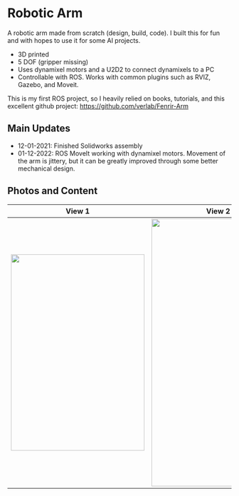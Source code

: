 # Robotic Arm 
A robotic arm made from scratch (design, build, code). I built this for fun and with hopes to use it for some AI projects. 
- 3D printed
- 5 DOF (gripper missing)
- Uses dynamixel motors and a U2D2 to connect dynamixels to a PC
- Controllable with ROS. Works with common plugins such as RVIZ, Gazebo, and Moveit. 

This is my first ROS project, so I heavily relied on books, tutorials, and this excellent github project: https://github.com/verlab/Fenrir-Arm

## Main Updates
- 12-01-2021: Finished Solidworks assembly
- 01-12-2022: ROS MoveIt working with dynamixel motors. Movement of the arm is jittery, but it can be greatly improved through some better mechanical design.

## Photos and Content

View 1| View 2
:-------------------------:|:-------------------------:
<img src="https://user-images.githubusercontent.com/69729446/149265258-17fd5164-856f-411b-9283-a38734af742c.jpg" width="300" height="440"> |  <img src="https://user-images.githubusercontent.com/69729446/149265262-a43fe4b7-d81c-42b2-8f93-28491eb4dfb4.jpg" width="300" height="600">
